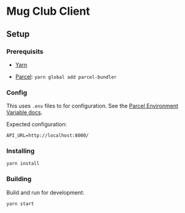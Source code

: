 # Mug Club Client

## Setup

### Prerequisits

* [Yarn](https://yarnpkg.com/)

* [Parcel](https://parceljs.org/): `yarn global add parcel-bundler`

### Config

This uses `.env` files to for configuration. See the [Parcel Environment Variable docs](https://parceljs.org/env.html).

Expected configuration: 

```
API_URL=http://localhost:8000/
```

### Installing

```
yarn install
```

### Building

Build and run for development: 

```
yarn start
```
